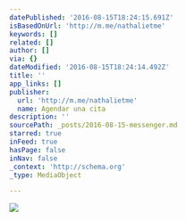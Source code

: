 ```yaml
---
datePublished: '2016-08-15T18:24:15.691Z'
isBasedOnUrl: 'http://m.me/nathalietme'
keywords: []
related: []
author: []
via: {}
dateModified: '2016-08-15T18:24:14.492Z'
title: ''
app_links: []
publisher:
  url: 'http://m.me/nathalietme'
  name: Agendar una cita
description: ''
sourcePath: _posts/2016-08-15-messenger.md
starred: true
inFeed: true
hasPage: false
inNav: false
_context: 'http://schema.org'
_type: MediaObject

---
```

![](https://the-grid-user-content.s3-us-west-2.amazonaws.com/fe87d9cd-a7e4-464b-af5f-b67a5b7629e1.jpg)
